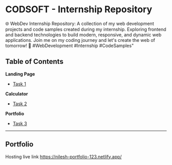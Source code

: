 # CODSOFT - Internship Repository

🌐 WebDev Internship Repository: A collection of my web development projects and code samples created during my internship. Exploring frontend and backend technologies to build modern, responsive, and dynamic web applications. Join me on my coding journey and let's create the web of tomorrow! 🚀 #WebDevelopment #Internship #CodeSamples"

## Table of Contents

**Landing Page**

- [Task 1](https://github.com/nilesh0198/Codsoft/tree/main/Task_01_Landing_Page)

**Calculator**

- [Task 2](https://github.com/nilesh0198/Codsoft/tree/main/Task_02_Portfolio)

  
**Portfolio**


- [Task 3](https://github.com/nilesh0198/Codsoft/tree/main/Task_03_Calculator)

---

## Portfolio
Hosting live link    https://nilesh-portfolio-123.netlify.app/

